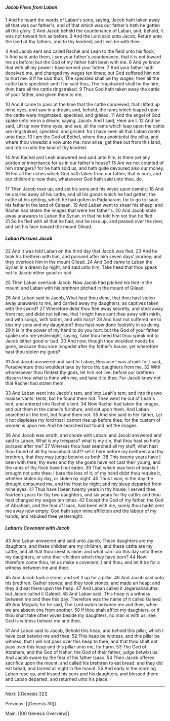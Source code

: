 ##### Jacob Flees from Laban

1 And he heard the words of Laban's sons, saying, Jacob hath taken away all that was our father's; and of that which was our father's hath he gotten all this glory. 2 And Jacob beheld the countenance of Laban, and, behold, it was not toward him as before. 3 And the Lord said unto Jacob, Return unto the land of thy fathers, and to thy kindred; and I will be with thee.

4 And Jacob sent and called Rachel and Leah to the field unto his flock, 5 And said unto them, I see your father's countenance, that it is not toward me as before; but the God of my father hath been with me. 6 And ye know that with all my power I have served your father. 7 And your father hath deceived me, and changed my wages ten times; but God suffered him not to hurt me. 8 If he said thus, The speckled shall be thy wages; then all the cattle bare speckled: and if he said thus, The ringstraked shall be thy hire; then bare all the cattle ringstraked. 9 Thus God hath taken away the cattle of your father, and given them to me.

10 And it came to pass at the time that the cattle conceived, that I lifted up mine eyes, and saw in a dream, and, behold, the rams which leaped upon the cattle were ringstraked, speckled, and grisled. 11 And the angel of God spake unto me in a dream, saying, Jacob: And I said, Here am I. 12 And he said, Lift up now thine eyes, and see, all the rams which leap upon the cattle are ringstraked, speckled, and grisled: for I have seen all that Laban doeth unto thee. 13 I am the God of Bethel, where thou anointedst the pillar, and where thou vowedst a vow unto me: now arise, get thee out from this land, and return unto the land of thy kindred.

14 And Rachel and Leah answered and said unto him, Is there yet any portion or inheritance for us in our father's house? 15 Are we not counted of him strangers? for he hath sold us, and hath quite devoured also our money. 16 For all the riches which God hath taken from our father, that is ours, and our children's: now then, whatsoever God hath said unto thee, do.

17 Then Jacob rose up, and set his sons and his wives upon camels; 18 And he carried away all his cattle, and all his goods which he had gotten, the cattle of his getting, which he had gotten in Padanaram, for to go to Isaac his father in the land of Canaan. 19 And Laban went to shear his sheep: and Rachel had stolen the images that were her father's. 20 And Jacob stole away unawares to Laban the Syrian, in that he told him not that he fled. 21 So he fled with all that he had; and he rose up, and passed over the river, and set his face toward the mount Gilead.

##### Laban Pursues Jacob

22 And it was told Laban on the third day that Jacob was fled. 23 And he took his brethren with him, and pursued after him seven days' journey; and they overtook him in the mount Gilead. 24 And God came to Laban the Syrian in a dream by night, and said unto him, Take heed that thou speak not to Jacob either good or bad.

25 Then Laban overtook Jacob. Now Jacob had pitched his tent in the mount: and Laban with his brethren pitched in the mount of Gilead.

26 And Laban said to Jacob, What hast thou done, that thou hast stolen away unawares to me, and carried away my daughters, as captives taken with the sword? 27 Wherefore didst thou flee away secretly, and steal away from me; and didst not tell me, that I might have sent thee away with mirth, and with songs, with tabret, and with harp? 28 And hast not suffered me to kiss my sons and my daughters? thou hast now done foolishly in so doing. 29 It is in the power of my hand to do you hurt: but the God of your father spake unto me yesternight, saying, Take thou heed that thou speak not to Jacob either good or bad. 30 And now, though thou wouldest needs be gone, because thou sore longedst after thy father's house, yet wherefore hast thou stolen my gods?

31 And Jacob answered and said to Laban, Because I was afraid: for I said, Peradventure thou wouldest take by force thy daughters from me. 32 With whomsoever thou findest thy gods, let him not live: before our brethren discern thou what is thine with me, and take it to thee. For Jacob knew not that Rachel had stolen them.

33 And Laban went into Jacob's tent, and into Leah's tent, and into the two maidservants' tents; but he found them not. Then went he out of Leah's tent, and entered into Rachel's tent. 34 Now Rachel had taken the images, and put them in the camel's furniture, and sat upon them. And Laban searched all the tent, but found them not. 35 And she said to her father, Let it not displease my lord that I cannot rise up before thee; for the custom of women is upon me. And he searched but found not the images.

36 And Jacob was wroth, and chode with Laban: and Jacob answered and said to Laban, What is my trespass? what is my sin, that thou hast so hotly pursued after me? 37 Whereas thou hast searched all my stuff, what hast thou found of all thy household stuff? set it here before my brethren and thy brethren, that they may judge betwixt us both. 38 This twenty years have I been with thee; thy ewes and thy she goats have not cast their young, and the rams of thy flock have I not eaten. 39 That which was torn of beasts I brought not unto thee; I bare the loss of it; of my hand didst thou require it, whether stolen by day, or stolen by night. 40 Thus I was; in the day the drought consumed me, and the frost by night; and my sleep departed from mine eyes. 41 Thus have I been twenty years in thy house; I served thee fourteen years for thy two daughters, and six years for thy cattle: and thou hast changed my wages ten times. 42 Except the God of my father, the God of Abraham, and the fear of Isaac, had been with me, surely thou hadst sent me away now empty. God hath seen mine affliction and the labour of my hands, and rebuked thee yesternight.

##### Laban’s Covenant with Jacob

43 And Laban answered and said unto Jacob, These daughters are my daughters, and these children are my children, and these cattle are my cattle, and all that thou seest is mine: and what can I do this day unto these my daughters, or unto their children which they have born? 44 Now therefore come thou, let us make a covenant, I and thou; and let it be for a witness between me and thee.

45 And Jacob took a stone, and set it up for a pillar. 46 And Jacob said unto his brethren, Gather stones; and they took stones, and made an heap: and they did eat there upon the heap. 47 And Laban called it Jegarsahadutha: but Jacob called it Galeed. 48 And Laban said, This heap is a witness between me and thee this day. Therefore was the name of it called Galeed; 49 And Mizpah; for he said, The Lord watch between me and thee, when we are absent one from another. 50 If thou shalt afflict my daughters, or if thou shalt take other wives beside my daughters, no man is with us; see, God is witness betwixt me and thee.

51 And Laban said to Jacob, Behold this heap, and behold this pillar, which I have cast betwixt me and thee: 52 This heap be witness, and this pillar be witness, that I will not pass over this heap to thee, and that thou shalt not pass over this heap and this pillar unto me, for harm. 53 The God of Abraham, and the God of Nahor, the God of their father, judge betwixt us. And Jacob sware by the fear of his father Isaac. 54 Then Jacob offered sacrifice upon the mount, and called his brethren to eat bread: and they did eat bread, and tarried all night in the mount. 55 And early in the morning Laban rose up, and kissed his sons and his daughters, and blessed them: and Laban departed, and returned unto his place.

---
Next: [[Genesis 32]]

Previous: [[Genesis 30]]

Main: [[00 Genesis Overview]]